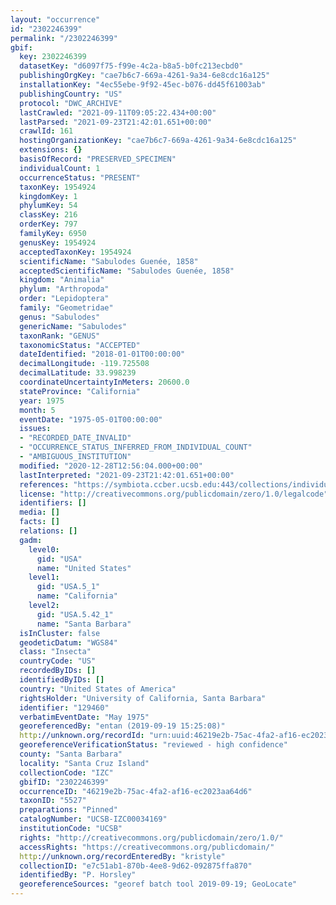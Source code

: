 ```yaml
---
layout: "occurrence"
id: "2302246399"
permalink: "/2302246399"
gbif:
  key: 2302246399
  datasetKey: "d6097f75-f99e-4c2a-b8a5-b0fc213ecbd0"
  publishingOrgKey: "cae7b6c7-669a-4261-9a34-6e8cdc16a125"
  installationKey: "4ec55ebe-9f92-45ec-b076-dd45f61003ab"
  publishingCountry: "US"
  protocol: "DWC_ARCHIVE"
  lastCrawled: "2021-09-11T09:05:22.434+00:00"
  lastParsed: "2021-09-23T21:42:01.651+00:00"
  crawlId: 161
  hostingOrganizationKey: "cae7b6c7-669a-4261-9a34-6e8cdc16a125"
  extensions: {}
  basisOfRecord: "PRESERVED_SPECIMEN"
  individualCount: 1
  occurrenceStatus: "PRESENT"
  taxonKey: 1954924
  kingdomKey: 1
  phylumKey: 54
  classKey: 216
  orderKey: 797
  familyKey: 6950
  genusKey: 1954924
  acceptedTaxonKey: 1954924
  scientificName: "Sabulodes Guenée, 1858"
  acceptedScientificName: "Sabulodes Guenée, 1858"
  kingdom: "Animalia"
  phylum: "Arthropoda"
  order: "Lepidoptera"
  family: "Geometridae"
  genus: "Sabulodes"
  genericName: "Sabulodes"
  taxonRank: "GENUS"
  taxonomicStatus: "ACCEPTED"
  dateIdentified: "2018-01-01T00:00:00"
  decimalLongitude: -119.725508
  decimalLatitude: 33.998239
  coordinateUncertaintyInMeters: 20600.0
  stateProvince: "California"
  year: 1975
  month: 5
  eventDate: "1975-05-01T00:00:00"
  issues:
  - "RECORDED_DATE_INVALID"
  - "OCCURRENCE_STATUS_INFERRED_FROM_INDIVIDUAL_COUNT"
  - "AMBIGUOUS_INSTITUTION"
  modified: "2020-12-28T12:56:04.000+00:00"
  lastInterpreted: "2021-09-23T21:42:01.651+00:00"
  references: "https://symbiota.ccber.ucsb.edu:443/collections/individual/index.php?occid=129460"
  license: "http://creativecommons.org/publicdomain/zero/1.0/legalcode"
  identifiers: []
  media: []
  facts: []
  relations: []
  gadm:
    level0:
      gid: "USA"
      name: "United States"
    level1:
      gid: "USA.5_1"
      name: "California"
    level2:
      gid: "USA.5.42_1"
      name: "Santa Barbara"
  isInCluster: false
  geodeticDatum: "WGS84"
  class: "Insecta"
  countryCode: "US"
  recordedByIDs: []
  identifiedByIDs: []
  country: "United States of America"
  rightsHolder: "University of California, Santa Barbara"
  identifier: "129460"
  verbatimEventDate: "May 1975"
  georeferencedBy: "entan (2019-09-19 15:25:08)"
  http://unknown.org/recordId: "urn:uuid:46219e2b-75ac-4fa2-af16-ec2023aa64d6"
  georeferenceVerificationStatus: "reviewed - high confidence"
  county: "Santa Barbara"
  locality: "Santa Cruz Island"
  collectionCode: "IZC"
  gbifID: "2302246399"
  occurrenceID: "46219e2b-75ac-4fa2-af16-ec2023aa64d6"
  taxonID: "5527"
  preparations: "Pinned"
  catalogNumber: "UCSB-IZC00034169"
  institutionCode: "UCSB"
  rights: "http://creativecommons.org/publicdomain/zero/1.0/"
  accessRights: "https://creativecommons.org/publicdomain/"
  http://unknown.org/recordEnteredBy: "kristyle"
  collectionID: "e7c51ab1-870b-4ee8-9d62-092875ffa870"
  identifiedBy: "P. Horsley"
  georeferenceSources: "georef batch tool 2019-09-19; GeoLocate"
---
```

